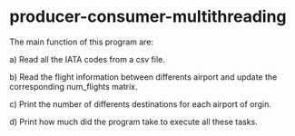 # producer-consumer-multithreading



The main function of this program are:

  a) Read all the IATA codes from a csv file.
  
  
  b) Read the flight information between differents airport and update the corresponding num_flights matrix.
  
  
  c) Print the number of differents destinations for each airport of orgin.
  
  
  d) Print how much did the program take to execute all these tasks.
